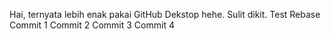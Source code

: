 Hai, ternyata lebih enak pakai GitHub Dekstop hehe. Sulit dikit.
Test Rebase
Commit 1
Commit 2
Commit 3
Commit 4

